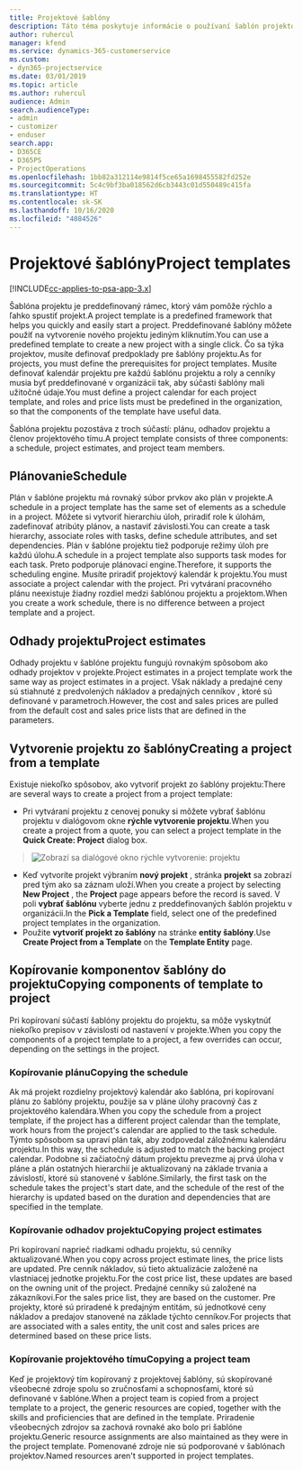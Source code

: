 ```yaml
---
title: Projektové šablóny
description: Táto téma poskytuje informácie o používaní šablón projektov na rýchle nastavenie projektu.
author: ruhercul
manager: kfend
ms.service: dynamics-365-customerservice
ms.custom:
- dyn365-projectservice
ms.date: 03/01/2019
ms.topic: article
ms.author: ruhercul
audience: Admin
search.audienceType:
- admin
- customizer
- enduser
search.app:
- D365CE
- D365PS
- ProjectOperations
ms.openlocfilehash: 1bb82a312114e9814f5ce65a1698455582fd252e
ms.sourcegitcommit: 5c4c9bf3ba018562d6cb3443c01d550489c415fa
ms.translationtype: HT
ms.contentlocale: sk-SK
ms.lasthandoff: 10/16/2020
ms.locfileid: "4084526"
---
```

# <a name="project-templates"></a><span data-ttu-id="01c04-103">Projektové šablóny</span><span class="sxs-lookup"><span data-stu-id="01c04-103">Project templates</span></span> 

[!INCLUDE[cc-applies-to-psa-app-3.x](../includes/cc-applies-to-psa-app-3x.md)]

<span data-ttu-id="01c04-104">Šablóna projektu je preddefinovaný rámec, ktorý vám pomôže rýchlo a ľahko spustiť projekt.</span><span class="sxs-lookup"><span data-stu-id="01c04-104">A project template is a predefined framework that helps you quickly and easily start a project.</span></span> <span data-ttu-id="01c04-105">Preddefinované šablóny môžete použiť na vytvorenie nového projektu jediným kliknutím.</span><span class="sxs-lookup"><span data-stu-id="01c04-105">You can use a predefined template to create a new project with a single click.</span></span> <span data-ttu-id="01c04-106">Čo sa týka projektov, musíte definovať predpoklady pre šablóny projektu.</span><span class="sxs-lookup"><span data-stu-id="01c04-106">As for projects, you must define the prerequisites for project templates.</span></span> <span data-ttu-id="01c04-107">Musíte definovať kalendár projektu pre každú šablónu projektu a roly a cenníky musia byť preddefinované v organizácii tak, aby súčasti šablóny mali užitočné údaje.</span><span class="sxs-lookup"><span data-stu-id="01c04-107">You must define a project calendar for each project template, and roles and price lists must be predefined in the organization, so that the components of the template have useful data.</span></span>

<span data-ttu-id="01c04-108">Šablóna projektu pozostáva z troch súčastí: plánu, odhadov projektu a členov projektového tímu.</span><span class="sxs-lookup"><span data-stu-id="01c04-108">A project template consists of three components: a schedule, project estimates, and project team members.</span></span>

## <a name="schedule"></a><span data-ttu-id="01c04-109">Plánovanie</span><span class="sxs-lookup"><span data-stu-id="01c04-109">Schedule</span></span>

<span data-ttu-id="01c04-110">Plán v šablóne projektu má rovnaký súbor prvkov ako plán v projekte.</span><span class="sxs-lookup"><span data-stu-id="01c04-110">A schedule in a project template has the same set of elements as a schedule in a project.</span></span> <span data-ttu-id="01c04-111">Môžete si vytvoriť hierarchiu úloh, priradiť role k úlohám, zadefinovať atribúty plánov, a nastaviť závislosti.</span><span class="sxs-lookup"><span data-stu-id="01c04-111">You can create a task hierarchy, associate roles with tasks, define schedule attributes, and set dependencies.</span></span> <span data-ttu-id="01c04-112">Plán v šablóne projektu tiež podporuje režimy úloh pre každú úlohu.</span><span class="sxs-lookup"><span data-stu-id="01c04-112">A schedule in a project template also supports task modes for each task.</span></span> <span data-ttu-id="01c04-113">Preto podporuje plánovací engine.</span><span class="sxs-lookup"><span data-stu-id="01c04-113">Therefore, it supports the scheduling engine.</span></span> <span data-ttu-id="01c04-114">Musíte priradiť projektový kalendár k projektu.</span><span class="sxs-lookup"><span data-stu-id="01c04-114">You must associate a project calendar with the project.</span></span> <span data-ttu-id="01c04-115">Pri vytváraní pracovného plánu neexistuje žiadny rozdiel medzi šablónou projektu a projektom.</span><span class="sxs-lookup"><span data-stu-id="01c04-115">When you create a work schedule, there is no difference between a project template and a project.</span></span>

## <a name="project-estimates"></a><span data-ttu-id="01c04-116">Odhady projektu</span><span class="sxs-lookup"><span data-stu-id="01c04-116">Project estimates</span></span>

<span data-ttu-id="01c04-117">Odhady projektu v šablóne projektu fungujú rovnakým spôsobom ako odhady projektov v projekte.</span><span class="sxs-lookup"><span data-stu-id="01c04-117">Project estimates in a project template work the same way as project estimates in a project.</span></span> <span data-ttu-id="01c04-118">Však náklady a predajné ceny sú stiahnuté z predvolených nákladov a predajných cenníkov , ktoré sú definované v parametroch.</span><span class="sxs-lookup"><span data-stu-id="01c04-118">However, the cost and sales prices are pulled from the default cost and sales price lists that are defined in the parameters.</span></span>

## <a name="creating-a-project-from-a-template"></a><span data-ttu-id="01c04-119">Vytvorenie projektu zo šablóny</span><span class="sxs-lookup"><span data-stu-id="01c04-119">Creating a project from a template</span></span>
 
<span data-ttu-id="01c04-120">Existuje niekoľko spôsobov, ako vytvoriť projekt zo šablóny projektu:</span><span class="sxs-lookup"><span data-stu-id="01c04-120">There are several ways to create a project from a project template:</span></span>

- <span data-ttu-id="01c04-121">Pri vytváraní projektu z cenovej ponuky si môžete vybrať šablónu projektu v dialógovom okne **rýchle vytvorenie projektu**.</span><span class="sxs-lookup"><span data-stu-id="01c04-121">When you create a project from a quote, you can select a project template in the **Quick Create: Project** dialog box.</span></span>

> ![Zobrazí sa dialógové okno rýchle vytvorenie: projektu](media/project-11.png)

- <span data-ttu-id="01c04-123">Keď vytvoríte projekt výbraním **nový projekt** , stránka **projekt** sa zobrazí pred tým ako sa záznam uloží.</span><span class="sxs-lookup"><span data-stu-id="01c04-123">When you create a project by selecting **New Project** , the **Project** page appears before the record is saved.</span></span> <span data-ttu-id="01c04-124">V poli **vybrať šablónu** vyberte jednu z preddefinovaných šablón projektu v organizácii.</span><span class="sxs-lookup"><span data-stu-id="01c04-124">In the **Pick a Template** field, select one of the predefined project templates in the organization.</span></span>
- <span data-ttu-id="01c04-125">Použite **vytvoriť projekt zo šablóny** na stránke **entity šablóny**.</span><span class="sxs-lookup"><span data-stu-id="01c04-125">Use **Create Project from a Template** on the **Template Entity** page.</span></span>

## <a name="copying-components-of-template-to-project"></a><span data-ttu-id="01c04-126">Kopírovanie komponentov šablóny do projektu</span><span class="sxs-lookup"><span data-stu-id="01c04-126">Copying components of template to project</span></span>

<span data-ttu-id="01c04-127">Pri kopírovaní súčastí šablóny projektu do projektu, sa môže vyskytnúť niekoľko prepisov v závislosti od nastavení v projekte.</span><span class="sxs-lookup"><span data-stu-id="01c04-127">When you copy the components of a project template to a project, a few overrides can occur, depending on the settings in the project.</span></span>

### <a name="copying-the-schedule"></a><span data-ttu-id="01c04-128">Kopírovanie plánu</span><span class="sxs-lookup"><span data-stu-id="01c04-128">Copying the schedule</span></span>

<span data-ttu-id="01c04-129">Ak má projekt rozdielny projektový kalendár ako šablóna, pri kopírovaní plánu zo šablóny projektu, použije sa v pláne úlohy pracovný čas z projektového kalendára.</span><span class="sxs-lookup"><span data-stu-id="01c04-129">When you copy the schedule from a project template, if the project has a different project calendar than the template, work hours from the project's calendar are applied to the task schedule.</span></span> <span data-ttu-id="01c04-130">Týmto spôsobom sa upraví plán tak, aby zodpovedal záložnému kalendáru projektu.</span><span class="sxs-lookup"><span data-stu-id="01c04-130">In this way, the schedule is adjusted to match the backing project calendar.</span></span> <span data-ttu-id="01c04-131">Podobne si začiatočný dátum projektu prevezme aj prvá úloha v pláne a plán ostatných hierarchií je aktualizovaný na základe trvania a závislostí, ktoré sú stanovené v šablóne.</span><span class="sxs-lookup"><span data-stu-id="01c04-131">Similarly, the first task on the schedule takes the project's start date, and the schedule of the rest of the hierarchy is updated based on the duration and dependencies that are specified in the template.</span></span> 

### <a name="copying-project-estimates"></a><span data-ttu-id="01c04-132">Kopírovanie odhadov projektu</span><span class="sxs-lookup"><span data-stu-id="01c04-132">Copying project estimates</span></span> 

<span data-ttu-id="01c04-133">Pri kopírovaní naprieč riadkami odhadu projektu, sú cenníky aktualizované.</span><span class="sxs-lookup"><span data-stu-id="01c04-133">When you copy across project estimate lines, the price lists are updated.</span></span> <span data-ttu-id="01c04-134">Pre cenník nákladov, sú tieto aktualizácie založené na vlastniacej jednotke projektu.</span><span class="sxs-lookup"><span data-stu-id="01c04-134">For the cost price list, these updates are based on the owning unit of the project.</span></span> <span data-ttu-id="01c04-135">Predajné cenníky sú založené na zákazníkovi.</span><span class="sxs-lookup"><span data-stu-id="01c04-135">For the sales price list, they are based on the customer.</span></span> <span data-ttu-id="01c04-136">Pre projekty, ktoré sú priradené k predajným entitám, sú jednotkové ceny nákladov a predajov stanovené na základe týchto cenníkov.</span><span class="sxs-lookup"><span data-stu-id="01c04-136">For projects that are associated with a sales entity, the unit cost and sales prices are determined based on these price lists.</span></span>

### <a name="copying-a-project-team"></a><span data-ttu-id="01c04-137">Kopírovanie projektového tímu</span><span class="sxs-lookup"><span data-stu-id="01c04-137">Copying a project team</span></span>

<span data-ttu-id="01c04-138">Keď je projektový tím kopírovaný z projektovej šablóny, sú skopírované všeobecné zdroje spolu so zručnosťami a schopnosťami, ktoré sú definované v šablóne.</span><span class="sxs-lookup"><span data-stu-id="01c04-138">When a project team is copied from a project template to a project, the generic resources are copied, together with the skills and proficiencies that are defined in the template.</span></span> <span data-ttu-id="01c04-139">Priradenie všeobecných zdrojov sa zachová rovnaké ako bolo pri šablóne projektu.</span><span class="sxs-lookup"><span data-stu-id="01c04-139">Generic resource assignments are also maintained as they were in the project template.</span></span> <span data-ttu-id="01c04-140">Pomenované zdroje nie sú podporované v šablónach projektov.</span><span class="sxs-lookup"><span data-stu-id="01c04-140">Named resources aren't supported in project templates.</span></span>
